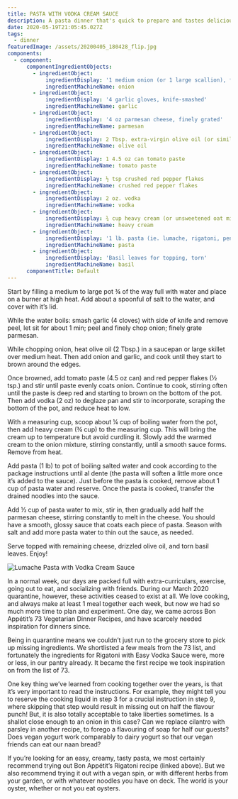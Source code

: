 ```yaml
---
title: PASTA WITH VODKA CREAM SAUCE
description: A pasta dinner that's quick to prepare and tastes delicious. Simple is good.
date: 2020-05-19T21:05:45.027Z
tags:
  - dinner
featuredImage: /assets/20200405_180428_flip.jpg
components:
  - component:
      componentIngredientObjects:
        - ingredientObject:
            ingredientDisplay: '1 medium onion (or 1 large scallion), finely chopped'
            ingredientMachineName: onion
        - ingredientObject:
            ingredientDisplay: '4 garlic gloves, knife-smashed'
            ingredientMachineName: garlic
        - ingredientObject:
            ingredientDisplay: '4 oz parmesan cheese, finely grated'
            ingredientMachineName: parmesan
        - ingredientObject:
            ingredientDisplay: 2 Tbsp. extra-virgin olive oil (or similar)
            ingredientMachineName: olive oil
        - ingredientObject:
            ingredientDisplay: 1 4.5 oz can tomato paste
            ingredientMachineName: tomato paste
        - ingredientObject:
            ingredientDisplay: ½ tsp crushed red pepper flakes
            ingredientMachineName: crushed red pepper flakes
        - ingredientObject:
            ingredientDisplay: 2 oz. vodka
            ingredientMachineName: vodka
        - ingredientObject:
            ingredientDisplay: ¾ cup heavy cream (or unsweetened oat milk)
            ingredientMachineName: heavy cream
        - ingredientObject:
            ingredientDisplay: '1 lb. pasta (ie. lumache, rigatoni, penne, shell)'
            ingredientMachineName: pasta
        - ingredientObject:
            ingredientDisplay: 'Basil leaves for topping, torn'
            ingredientMachineName: basil
      componentTitle: Default
---
```

Start by filling a medium to large pot ¾ of the way full with water and place on a burner at high heat. Add about a spoonful of salt to the water, and cover with it’s lid.

While the water boils: smash garlic (4 cloves) with side of knife and remove peel, let sit for about 1 min; peel and finely chop onion; finely grate parmesan. 

While chopping onion, heat olive oil (2 Tbsp.) in a saucepan or large skillet over medium heat. Then add onion and garlic, and cook until they start to brown around the edges. 

Once browned, add tomato paste (4.5 oz can) and red pepper flakes (½ tsp.) and stir until paste evenly coats onion. Continue to cook, stirring often until the paste is deep red and starting to brown on the bottom of the pot. Then add vodka (2 oz) to deglaze pan and stir to incorporate, scraping the bottom of the pot, and reduce heat to low. 

With a measuring cup, scoop about ¼ cup of boiling water from the pot, then add heavy cream (¾ cup) to the measuring cup. This will bring the cream up to temperature but avoid curdling it. Slowly add the warmed cream to the onion mixture, stirring constantly, until a smooth sauce forms. Remove from heat. 

Add pasta (1 lb) to pot of boiling salted water and cook according to the package instructions until al dente (the pasta will soften a little more once it’s added to the sauce). Just before the pasta is cooked, remove about 1 cup of pasta water and reserve. Once the pasta is cooked, transfer the drained noodles into the sauce. 

Add ½ cup of pasta water to mix, stir in, then gradually add half the parmesan cheese, stirring constantly to melt in the cheese. You should have a smooth, glossy sauce that coats each piece of pasta. Season with salt and add more pasta water to thin out the sauce, as needed. 

Serve topped with remaining cheese, drizzled olive oil, and torn basil leaves. Enjoy!

![Lumache Pasta with Vodka Cream Sauce](/assets/20200405_180428.jpg "Lumache Pasta with Vodka Cream Sauce")

In a normal week, our days are packed full with extra-curriculars, exercise, going out to eat, and socializing with friends. During our March 2020 quarantine, however, these activities ceased to exist at all. We love cooking, and always make at least 1 meal together each week, but now we had so much more time to plan and experiment. One day, we came across Bon Appétit’s 73 Vegetarian Dinner Recipes, and have scarcely needed inspiration for dinners since. 

Being in quarantine means we couldn’t just run to the grocery store to pick up missing ingredients. We shortlisted a few meals from the 73 list, and fortunately the ingredients for Rigatoni with Easy Vodka Sauce were, more or less, in our pantry already. It became the first recipe we took inspiration on from the list of 73. 

One key thing we’ve learned from cooking together over the years, is that it’s very important to read the instructions. For example, they might tell you to reserve the cooking liquid in step 3 for a crucial instruction in step 9, where skipping that step would result in missing out on half the flavour punch! But, it is also totally acceptable to take liberties sometimes. Is a shallot close enough to an onion in this case? Can we replace cilantro with parsley in another recipe, to forego a flavouring of soap for half our guests? Does vegan yogurt work comparably to dairy yogurt so that our vegan friends can eat our naan bread?

If you’re looking for an easy, creamy, tasty pasta, we most certainly recommend trying out Bon Appétit’s Rigatoni recipe (linked above). But we also recommend trying it out with a vegan spin, or with different herbs from your garden, or with whatever noodles you have on deck. The world is your oyster, whether or not you eat oysters.
